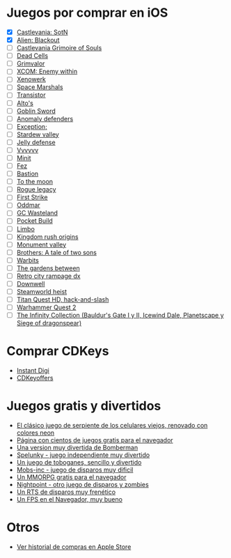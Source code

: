 # Juegos por comprar en iOS
- [x] [Castlevania: SotN](https://apps.apple.com/mx/app/castlevania-sotn/id1435456830)
- [x] [Alien: Blackout](https://apps.apple.com/mx/app/alien-blackout/id1401510106)
- [ ] [Castlevania Grimoire of Souls](https://apps.apple.com/ca/app/castlevania-grimoire-of-souls/id1234489268#?platform=iphone)
- [ ] [Dead Cells](https://apps.apple.com/mx/app/dead-cells/id1389752090)
- [ ] [Grimvalor](https://apps.apple.com/mx/app/grimvalor/id1369179088)
- [ ] [XCOM: Enemy within](https://apps.apple.com/mx/app/xcom-enemy-within/id881270303)
- [ ] [Xenowerk](https://apps.apple.com/mx/app/xenowerk/id969447496)
- [ ] [Space Marshals](https://apps.apple.com/mx/app/space-marshals/id834315918)
- [ ] [Transistor](https://apps.apple.com/mx/app/transistor/id948857526)
- [ ] [Alto's](https://apps.apple.com/mx/app/altos-odyssey/id1182456409)
- [ ] [Goblin Sword](https://apps.apple.com/mx/app/goblin-sword/id905488045)
- [ ] [Anomaly defenders](https://apps.apple.com/mx/app/anomaly-defenders/id878087328?mt=12) 
- [ ] [Exception;](https://apps.apple.com/mx/app/exception/id1439153819) 
- [ ] [Stardew valley](https://apps.apple.com/mx/app/stardew-valley/id1406710800) 
- [ ] [Jelly defense](https://apps.apple.com/mx/app/jelly-defense/id436134867) 
- [ ] [Vvvvvv](https://apps.apple.com/mx/app/vvvvvv/id880645949)
- [ ] [Minit](https://apps.apple.com/mx/app/minit/id1403550875)
- [ ] [Fez](https://apps.apple.com/mx/app/fez-pocket-edition/id1209489068) 
- [ ] [Bastion](https://apps.apple.com/mx/app/bastion/id1467063160) 
- [ ] [To the moon](https://apps.apple.com/mx/app/to-the-moon/id1159700098) 
- [ ] [Rogue legacy](https://apps.apple.com/mx/app/rogue-legacy/id1453189467)
- [ ] [First Strike](https://apps.apple.com/mx/app/first-strike-final-hour/id783636913) 
- [ ] [Oddmar](https://apps.apple.com/mx/app/oddmar/id1247397901)
- [ ] [GC Wasteland](https://apps.apple.com/mx/app/gc-wasteland/id1367234839)
- [ ] [Pocket Build](https://apps.apple.com/mx/app/pocket-build/id1293681293) 
- [ ] [Limbo](https://apps.apple.com/mx/app/limbo/id656951157)
- [ ] [Kingdom rush origins](https://apps.apple.com/mx/app/kingdom-rush-origins/id904737816)
- [ ] [Monument valley](https://apps.apple.com/mx/app/monument-valley/id728293409)
- [ ] [Brothers: A tale of two sons](https://apps.apple.com/mx/app/brothers-a-tale-of-two-sons/id1029588869)
- [ ] [Warbits](https://apps.apple.com/mx/app/warbits/id584927317) 
- [ ] [The gardens between](https://apps.apple.com/mx/app/the-gardens-between/id1371965583) 
- [ ] [Retro city rampage dx](https://apps.apple.com/mx/app/retro-city-rampage-dx/id1088540036)
- [ ] [Downwell](https://apps.apple.com/mx/app/downwell/id1032708262)
- [ ] [Steamworld heist](https://apps.apple.com/mx/app/steamworld-heist/id1093396572) 
- [ ] [Titan Quest HD, hack-and-slash](https://apps.apple.com/mx/app/titan-quest-hd/id1424977227)
- [ ] [Warhammer Quest 2](https://apps.apple.com/mx/app/warhammer-quest-2/id1216686234)
- [ ] [The Infinity Collection \(Bauldur's Gate I y II, Icewind Dale, Planetscape y Siege of dragonspear)](https://apps.apple.com/mx/app-bundle/the-infinity-collection/id1376284772)

# Comprar CDKeys
- [Instant Digi](https://instantdigi.com/)
- [CDKeyoffers](https://www.cdkeyoffers.com/)

# Juegos gratis y divertidos
- [El clásico juego de serpiente de los celulares viejos, renovado con colores neon](http://powerline.io) 
- [Página con cientos de juegos gratis para el navegador](https://www.miniclip.com/games/es/)
- [Una version muy divertida de Bomberman](https://blastarena.io)
- [Spelunky - juego independiente muy divertido](https://tinysubversions.com/game/spelunky/)
- [Un juego de toboganes, sencillo y divertido](https://aquapark.io)
- [Mobs-inc - juego de disparos muy dificil](https://pietro-ferrantelli.itch.io/mobs-inc)
- [Un MMORPG gratis para el navegador](https://hordes.io)
- [Nightpoint - otro juego de disparos y zombies](http://nightpoint.io)
- [Un RTS de disparos muy frenético](https://tacticscore.io)
- [Un FPS en el Navegador, muy bueno](https://krunker.io)

# Otros
- [Ver historial de compras en Apple Store](https://support.apple.com/es-mx/HT204088)
